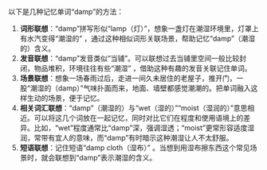 以下是几种记忆单词“damp”的方法：
1. **词形联想**：“damp”拼写形似“lamp（灯）”，想象一盏灯在潮湿环境里，灯罩上有水汽变得“潮湿的” ，通过这种相似词形关联场景，帮助记忆“damp”（潮湿的）含义。
2. **发音联想**：“damp”发音类似“当铺”。可以联想过去当铺里空间一般比较封闭，物品堆积，环境往往有些“潮湿” ，借助这种有趣的发音关联记住单词。
3. **场景联想**：想象一场春雨过后，走进一间久未居住的老屋子，推开门，一股“潮湿的（damp）”气味扑面而来，地面、墙壁都感觉潮潮的。把单词融入这样生动的场景，便于记忆。
4. **相关词汇联想**：“damp”（潮湿的）与“wet（湿的）”“moist（湿润的）”意思相近。可以将这几个词放在一起记忆，同时对比它们在程度和使用语境上的差异。比如，“wet”程度通常比“damp”深，强调湿透；“moist”更常形容适度湿润，常带有宜人的意味，而“damp”有时暗示这种潮湿让人不太舒服。
5. **短语联想**：记住短语“damp cloth（湿布）” 。当想到用湿布擦东西这个常见场景时，就会联想到“damp”表示潮湿的含义。 
